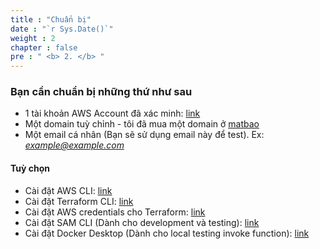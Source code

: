 ```yaml
---
title : "Chuẩn bị"
date : "`r Sys.Date()`"
weight : 2
chapter : false
pre : " <b> 2. </b> "
---
```


### Bạn cần chuẩn bị những thứ như sau

- 1 tài khoản AWS Account đã xác minh: [link](https://aws.amazon.com/vi/account/)
- Một domain tuỳ chỉnh - tôi đã mua một domain ở [matbao](https://www.matbao.net/)
- Một email cá nhân (Bạn sẽ sử dụng email này để test). Ex: *example@example.com*

#### Tuỳ chọn

- Cài đặt AWS CLI: [link](https://docs.aws.amazon.com/cli/latest/userguide/getting-started-install.html)
- Cài đặt Terraform CLI: [link](https://developer.hashicorp.com/terraform/tutorials/aws-get-started/install-cli)
- Cài đặt AWS credentials cho Terraform: [link](https://docs.aws.amazon.com/cli/v1/userguide/cli-configure-files.html)
- Cài đặt SAM CLI (Dành cho development và testing): [link](https://docs.aws.amazon.com/serverless-application-model/latest/developerguide/install-sam-cli.html)
- Cài đặt Docker Desktop (Dành cho local testing invoke function): [link](https://docs.docker.com/desktop/setup/install/mac-install/)
